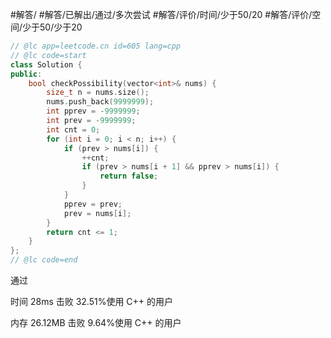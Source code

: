 #解答/ #解答/已解出/通过/多次尝试 #解答/评价/时间/少于50/20 #解答/评价/空间/少于50/少于20 

``` cpp
// @lc app=leetcode.cn id=605 lang=cpp
// @lc code=start
class Solution {
public:
	bool checkPossibility(vector<int>& nums) {
		size_t n = nums.size();
		nums.push_back(9999999);
		int pprev = -9999999;
		int prev = -9999999;
		int cnt = 0;
		for (int i = 0; i < n; i++) {
			if (prev > nums[i]) {
				++cnt;
				if (prev > nums[i + 1] && pprev > nums[i]) {
					return false;
				}
			}
			pprev = prev;
			prev = nums[i];
		}
		return cnt <= 1;
	}
};
// @lc code=end
```

通过

时间
28ms
击败 32.51%使用 C++ 的用户

内存
26.12MB
击败 9.64%使用 C++ 的用户